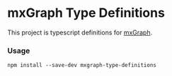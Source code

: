 mxGraph Type Definitions
====

This project is typescript definitions for [mxGraph].

### Usage
```
npm install --save-dev mxgraph-type-definitions
```


[mxGraph]: https://www.npmjs.com/package/mxgraph
